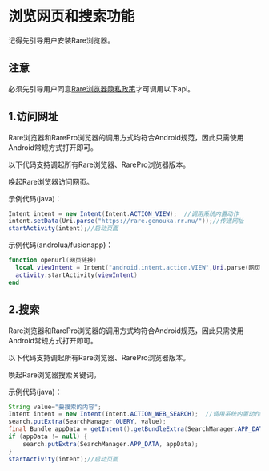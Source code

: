 # 浏览网页和搜索功能
记得先引导用户安装Rare浏览器。
## 注意
必须先引导用户同意[Rare浏览器隐私政策](https://rare.genouka.top/privacy/)才可调用以下api。
## 1.访问网址
Rare浏览器和RarePro浏览器的调用方式均符合Android规范，因此只需使用Android常规方式打开即可。


以下代码支持调起所有Rare浏览器、RarePro浏览器版本。

唤起Rare浏览器访问网页。

示例代码(java)：
```java
Intent intent = new Intent(Intent.ACTION_VIEW);  //调用系统内置动作
intent.setData(Uri.parse("https://rare.genouka.rr.nu/"));//传递网址
startActivity(intent);//启动页面
```

示例代码(androlua/fusionapp)：
```lua
function openurl(网页链接)
  local viewIntent = Intent("android.intent.action.VIEW",Uri.parse(网页链接))
  activity.startActivity(viewIntent)
end
```
## 2.搜索
Rare浏览器和RarePro浏览器的调用方式均符合Android规范，因此只需使用Android常规方式打开即可。

以下代码支持调起所有Rare浏览器、RarePro浏览器版本。

唤起Rare浏览器搜索关键词。

示例代码(java)：
```java
String value="要搜索的内容";
Intent intent = new Intent(Intent.ACTION_WEB_SEARCH);  //调用系统内置动作
search.putExtra(SearchManager.QUERY, value);
final Bundle appData = getIntent().getBundleExtra(SearchManager.APP_DATA);
if (appData != null) {
    search.putExtra(SearchManager.APP_DATA, appData);
}
startActivity(intent);//启动页面
```
